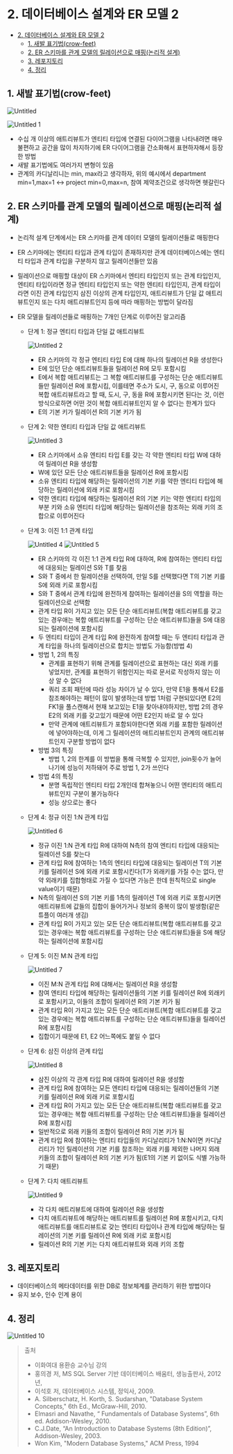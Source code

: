 # 2. 데이터베이스 설계와 ER 모델 2

<!--ts-->

- [2. 데이터베이스 설계와 ER 모델 2](#2-데이터베이스-설계와-er-모델-2)
  - [1. 새발 표기법(crow-feet)](#1-새발-표기법crow-feet)
  - [2. ER 스키마를 관계 모델의 릴레이션으로 매핑(논리적 설계)](#2-er-스키마를-관계-모델의-릴레이션으로-매핑논리적-설계)
  - [3. 레포지토리](#3-레포지토리)
  - [4. 정리](#4-정리)

<!-- Created by https://github.com/ekalinin/github-markdown-toc -->
<!-- Added by: sungminyou, at: 2022년 8월 28일 일요일 02시 39분 05초 KST -->

<!--te-->

## 1. 새발 표기법(crow-feet)

![Untitled](https://user-images.githubusercontent.com/48282185/187041689-a31ddd8c-ef85-4d1a-b935-254550d29494.png)

![Untitled 1](https://user-images.githubusercontent.com/48282185/187041669-9e13633d-66da-4d3f-bd80-5878f9f1f088.png)

- 수십 개 이상의 애트리뷰트가 엔티티 타입에 연결된 다이어그램을 나타내려면 매우 불편하고 공간을 많이 차지하기에 ER 다이어그램을 간소화해서 표현하자해서 등장한 방법
- 새발 표기법에도 여러가지 변형이 있음
- 관계의 카디날리니는 min, max라고 생각하자, 위의 예시에서 department min=1,max=1 ↔ project min=0,max=n, 참여 제약조건으로 생각하면 헷갈린다

## 2. ER 스키마를 관계 모델의 릴레이션으로 매핑(논리적 설계)

- 논리적 설계 단계에서는 ER 스키마를 관계 데이터 모델의 릴레이션들로 매핑한다
- ER 스키마에는 엔티티 타입과 관계 타입이 존재하지만 관계 데이터베이스에는 엔티티 타입과 관계 타입을 구분하지 않고 릴레이션들만 있음
- 릴레이션으로 매핑할 대상이 ER 스키마에서 엔티티 타입인지 또는 관계 타입인지, 엔티티 타입이라면 정규 엔티티 타입인지 또는 약한 엔티티 타입인지, 관계 타입이라면 이진 관계 타입인지 삼진 이상의 관계 타입인지, 애트리뷰트가 단일 값 애트리뷰트인지 또는 다치 애트리뷰트인지 등에 따라 매핑하는 방법이 달라짐
- ER 모델을 릴레이션들로 매핑하는 7개인 단계로 이루어진 알고리즘

  - 단계 1: 정규 엔티티 타입과 단일 값 애트리뷰트

    ![Untitled 2](https://user-images.githubusercontent.com/48282185/187041676-74596f09-6f10-4597-a5e0-fcd16126a3bc.png)

    - ER 스키마의 각 정규 엔티티 타입 E에 대해 하나의 릴레이션 R을 생성한다
    - E에 있던 단순 애트리뷰트들을 릴레이션 R에 모두 포함시킴
    - E에서 복합 애트리뷰트는 그 복합 애트리뷰트를 구성하는 단순 애트리뷰트들만 릴레이션 R에 포함시킴, 이를테면 주소가 도시, 구, 동으로 이루어진 복합 애트리뷰트라고 할 때, 도시, 구, 동을 R에 포함시키면 된다는 것, 이런 방식으로하면 어떤 것이 복합 애트리뷰트인지 알 수 없다는 한계가 있다
    - E의 기본 키가 릴레이션 R의 기본 키가 됨

  - 단계 2: 약한 엔티티 타입과 단일 값 애트리뷰트

    ![Untitled 3](https://user-images.githubusercontent.com/48282185/187041679-63c06288-9200-414f-b86a-35152e72548f.png)

    - ER 스키마에서 소유 엔티티 타입 E를 갖는 각 약한 엔티티 타입 W에 대하여 릴레이션 R을 생성함
    - W에 있던 모든 단순 애트리뷰트들을 릴레이션 R에 포함시킴
    - 소유 엔티티 타입에 해당하는 릴레이션의 기본 키를 약한 엔티티 타입에 해당하는 릴레이션에 외래 키로 포함시킴
    - 약한 엔티티 타입에 해당하는 릴레이션 R의 기본 키는 약한 엔티티 타입의 부분 키와 소유 엔티티 타입에 해당하는 릴레이션을 참조하는 외래 키의 조합으로 이루어진다

  - 단계 3: 이진 1:1 관계 타입

    ![Untitled 4](https://user-images.githubusercontent.com/48282185/187041681-06822d65-6f0a-4689-a057-0f986afd38ee.png)
    ![Untitled 5](https://user-images.githubusercontent.com/48282185/187041682-f86fa516-f976-4e8b-ad15-c04c8b163298.png)

    - ER 스키마의 각 이진 1:1 관계 타입 R에 대하여, R에 참여하는 엔티티 타입에 대응되는 릴레이션 S와 T를 찾음
    - S와 T 중에서 한 릴레이션을 선택하여, 만일 S를 선택했다면 T의 기본 키를 S에 외래 키로 포함시킴
    - S와 T 중에서 관계 타입에 완전하게 참여하는 릴레이션을 S의 역할을 하는 릴레이션으로 선택함
    - 관계 타입 R이 가지고 있는 모든 단순 애트리뷰트(복합 애트리뷰트를 갖고 있는 경우애는 복합 애트리뷰트를 구성하는 단순 애트리뷰트)들을 S에 대응되는 릴레이션에 포함시킴
    - 두 엔티티 타입이 관계 타입 R에 완전하게 참여할 때는 두 엔티티 타입과 관계 타입을 하나의 릴레이션으로 합치는 방법도 가능함(방법 4)
    - 방법 1, 2의 특징
      - 관계를 표현하기 위해 관계를 릴레이션으로 표현하는 대신 외래 키를 넣었지만, 관계를 표현하기 위함인지는 따로 문서로 작성하지 않는 이상 알 수 없다
      - 쿼리 조회 패턴에 따라 성능 차이가 날 수 있다, 만약 E1을 통해서 E2를 참조해야하는 패턴이 많이 발생하는데 방법 1처럼 구현되있다면 E2의 FK1을 풀스캔해서 현재 보고있는 E1을 찾아내야하지만, 방법 2의 경우 E2의 외래 키를 갖고있기 때문에 어떤 E2인지 바로 알 수 있다
      - 만약 관계에 애트리뷰트가 포함되야한다면 외래 키를 포함한 릴레이션에 넣어야하는데, 이게 그 릴레이션의 애트리뷰트인지 관계의 애트리뷰트인지 구분할 방법이 없다
    - 방법 3의 특징
      - 방법 1, 2의 한계를 이 방법을 통해 극복할 수 있지만, join횟수가 늘어나기에 성능이 저하돼어 주로 방법 1, 2가 쓰인다
    - 방법 4의 특징
      - 분명 독립적인 엔티티 타입 2개인데 합쳐놓으니 어떤 엔티티의 애트리뷰트인지 구분이 불가능하다
      - 성능 상으로는 좋다

  - 단계 4: 정규 이진 1:N 관계 타입

    ![Untitled 6](https://user-images.githubusercontent.com/48282185/187041683-d187e282-1ae2-4364-a649-74007c43a455.png)

    - 정규 이진 1:N 관계 타입 R에 대하여 N측의 참여 엔티티 타입에 대응되는 릴레이션 S를 찾는다
    - 관계 타입 R에 참여하는 1측의 엔티티 타입에 대응되는 릴레이션 T의 기본키를 릴레이션 S에 외래 키로 포함시킨다(T가 외래키를 가질 수는 없다, 만약 외래키를 집합형태로 가질 수 있다면 가능은 한데 원칙적으로 single value이기 때문)
    - N측의 릴레이션 S의 기본 키를 1측의 릴레이션 T에 외래 키로 포함시키면 애트리뷰트에 값들의 집합이 들어가거나 정보의 중복이 많이 발생함(같은 튜플이 여러개 생김)
    - 관계 타입 R이 가지고 있는 모든 단순 애트리뷰트(복합 애트리뷰트를 갖고 있는 경우애는 복합 애트리뷰트를 구성하는 단순 애트리뷰트)들을 S에 해당하는 릴레이션에 포함시킴

  - 단계 5: 이진 M:N 관계 타입

    ![Untitled 7](https://user-images.githubusercontent.com/48282185/187041684-8cd9b6fb-fcab-4121-9909-0fb0e3b967ea.png)

    - 이진 M:N 관계 타입 R에 대해서는 릴레이션 R을 생성함
    - 참여 엔티티 타입에 해당하는 릴레이션들의 기본 키를 릴레이션 R에 외래키로 포함시키고, 이들의 조합이 릴레이션 R의 기본 키가 됨
    - 관계 타입 R이 가지고 있는 모든 단순 애트리뷰트(복합 애트리뷰트를 갖고 있는 경우에는 복합 애트리뷰트를 구성하는 단순 애트리뷰트)들을 릴레이션 R에 포함시킴
    - 집합이기 때문에 E1, E2 어느쪽에도 붙일 수 없다

  - 단계 6: 삼진 이상의 관계 타입

    ![Untitled 8](https://user-images.githubusercontent.com/48282185/187041685-5e639301-10ba-4631-bdec-63bf2eeabf1a.png)

    - 삼진 이상의 각 관계 타입 R에 대하여 릴레이션 R을 생성함
    - 관계 타입 R에 참여하는 모든 엔티티 타입에 대응되는 릴레이션들의 기본 키를 릴레이션 R에 외래 키로 포함시킴
    - 관계 타입 R이 가지고 있는 모든 단순 애트리뷰트(복합 애트리뷰트를 갖고 있는 경우애는 복합 애트리뷰트를 구성하는 단순 애트리뷰트)들을 릴레이션 R에 포함시킴
    - 일반적으로 외래 키들의 조합이 릴레이션 R의 기본 키가 됨
    - 관계 타입 R에 참여하는 엔티티 타입들의 카디날리티가 1:N:N이면 카디날리티가 1인 릴레이션의 기본 키를 참조하는 외래 키를 제외한 나머지 외래 키들의 조합이 릴레이션 R의 기본 키가 됨(E1의 기본 키 없이도 식별 가능하기 때문)

  - 단계 7: 다치 애트리뷰트

    ![Untitled 9](https://user-images.githubusercontent.com/48282185/187041687-feb3226a-5d23-4454-850a-86809a6a2e07.png)

    - 각 다치 애트리뷰트에 대하여 릴레이션 R을 생성함
    - 다치 애트리뷰트에 해당하는 애트리뷰트를 릴레이션 R에 포함시키고, 다치 애트리뷰트를 애트리뷰트로 갖는 엔티티 타입이나 관계 타입에 해당하는 릴레이션의 기본 키를 릴레이션 R에 외래 키로 포함시킴
    - 릴레이션 R의 기본 키는 다치 애트리뷰트와 외래 키의 조합

## 3. 레포지토리

- 데이터베이스의 메타데이터를 위한 DB로 정보체계를 관리하기 위한 방법이다
- 유지 보수, 인수 인계 용이

## 4. 정리

![Untitled 10](https://user-images.githubusercontent.com/48282185/187041688-6e726ba5-9bb3-40d5-8a08-889aaac8ee8a.png)

> 출처
>
> - 이화여대 용환승 교수님 강의
> - 홍의경 저, MS SQL Server 기반 데이터베이스 배움터, 생능출판사, 2012년,
> - 이석호 저, 데이터베이스 시스템, 정익사, 2009.
> - A. Silberschatz, H. Korth, S. Sudarshan, "Database System Concepts," 6th Ed., McGraw-Hill, 2010.
> - Elmasri and Navathe, “ Fundamentals of Database Systems”, 6th ed. Addison-Wesley, 2010.
> - C.J.Date, “An Introduction to Database Systems (8th Edition)”, Addison-Wesley, 2003.
> - Won Kim, "Modern Database Systems," ACM Press, 1994
